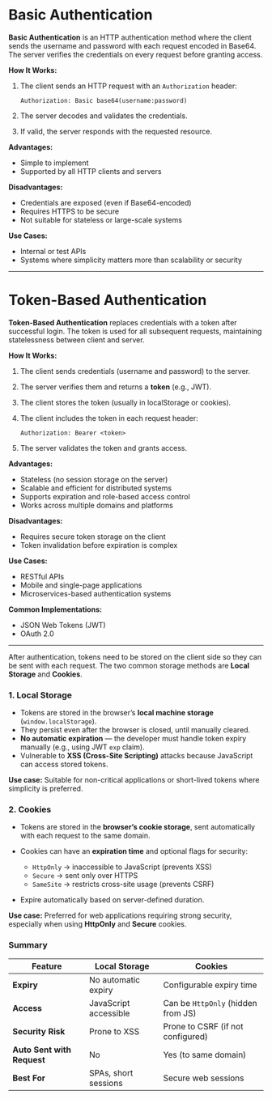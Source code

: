 # Basic Authentication

**Basic Authentication** is an HTTP authentication method where the client sends the username and password with each request encoded in Base64.
The server verifies the credentials on every request before granting access.

**How It Works:**

1. The client sends an HTTP request with an `Authorization` header:

   ```
   Authorization: Basic base64(username:password)
   ```
2. The server decodes and validates the credentials.
3. If valid, the server responds with the requested resource.

**Advantages:**

* Simple to implement
* Supported by all HTTP clients and servers

**Disadvantages:**

* Credentials are exposed (even if Base64-encoded)
* Requires HTTPS to be secure
* Not suitable for stateless or large-scale systems

**Use Cases:**

* Internal or test APIs
* Systems where simplicity matters more than scalability or security

---

# Token-Based Authentication

**Token-Based Authentication** replaces credentials with a token after successful login. The token is used for all subsequent requests, maintaining statelessness between client and server.

**How It Works:**

1. The client sends credentials (username and password) to the server.
2. The server verifies them and returns a **token** (e.g., JWT).
3. The client stores the token (usually in localStorage or cookies).
4. The client includes the token in each request header:

   ```
   Authorization: Bearer <token>
   ```
5. The server validates the token and grants access.

**Advantages:**

* Stateless (no session storage on the server)
* Scalable and efficient for distributed systems
* Supports expiration and role-based access control
* Works across multiple domains and platforms

**Disadvantages:**

* Requires secure token storage on the client
* Token invalidation before expiration is complex

**Use Cases:**

* RESTful APIs
* Mobile and single-page applications
* Microservices-based authentication systems

**Common Implementations:**

* JSON Web Tokens (JWT)
* OAuth 2.0

---

After authentication, tokens need to be stored on the client side so they can be sent with each request. The two common storage methods are **Local Storage** and **Cookies**.

### 1. Local Storage

* Tokens are stored in the browser’s **local machine storage** (`window.localStorage`).
* They persist even after the browser is closed, until manually cleared.
* **No automatic expiration** — the developer must handle token expiry manually (e.g., using JWT `exp` claim).
* Vulnerable to **XSS (Cross-Site Scripting)** attacks because JavaScript can access stored tokens.

**Use case:**
Suitable for non-critical applications or short-lived tokens where simplicity is preferred.

### 2. Cookies

* Tokens are stored in the **browser’s cookie storage**, sent automatically with each request to the same domain.
* Cookies can have an **expiration time** and optional flags for security:

  * `HttpOnly` → inaccessible to JavaScript (prevents XSS)
  * `Secure` → sent only over HTTPS
  * `SameSite` → restricts cross-site usage (prevents CSRF)
* Expire automatically based on server-defined duration.

**Use case:**
Preferred for web applications requiring strong security, especially when using **HttpOnly** and **Secure** cookies.

### Summary

| Feature                    | Local Storage         | Cookies                            |
| -------------------------- | --------------------- | ---------------------------------- |
| **Expiry**                 | No automatic expiry   | Configurable expiry time           |
| **Access**                 | JavaScript accessible | Can be `HttpOnly` (hidden from JS) |
| **Security Risk**          | Prone to XSS          | Prone to CSRF (if not configured)  |
| **Auto Sent with Request** | No                    | Yes (to same domain)               |
| **Best For**               | SPAs, short sessions  | Secure web sessions                |
